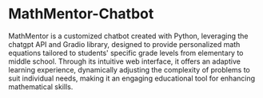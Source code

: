 # MathMentor-Chatbot
MathMentor is a customized chatbot created with Python, leveraging the chatgpt API and Gradio library, designed to provide personalized math equations tailored to students' specific grade levels from elementary to middle school. Through its intuitive web interface, it offers an adaptive learning experience,
dynamically adjusting the complexity of problems to suit individual needs, making it an engaging educational tool for enhancing mathematical skills.










